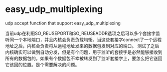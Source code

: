 # easy_udp_multiplexing
udp accept function that support easy_udp_multiplexing

当前udp在利用SO_REUSEPORT和SO_REUSEADDR选项之后可以多个套接字监听同一个本地端口，并且内核会负责负载均衡。当这些套接字connect了一个远程地址之后，内核会负责将从远程地址发来的数据包发到对应的端口。
测试了之后内核确实可以做到自动分发，但是有个问题，用于监听的套接字是必然能够接收到所有的数据包的，如果有个数据包不幸被转发到了监听套接字上，要怎么把它送回它该回的位置。是个需要解决的问题。